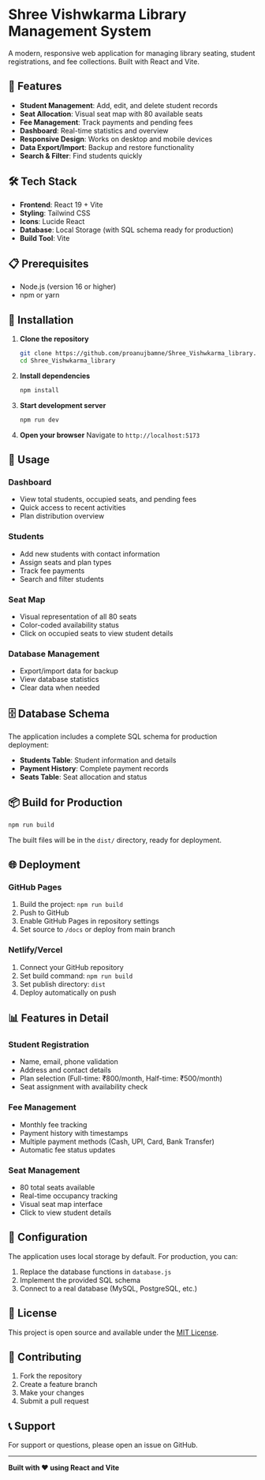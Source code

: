 # Shree Vishwkarma Library Management System

A modern, responsive web application for managing library seating, student registrations, and fee collections. Built with React and Vite.

## 🚀 Features

- **Student Management**: Add, edit, and delete student records
- **Seat Allocation**: Visual seat map with 80 available seats
- **Fee Management**: Track payments and pending fees
- **Dashboard**: Real-time statistics and overview
- **Responsive Design**: Works on desktop and mobile devices
- **Data Export/Import**: Backup and restore functionality
- **Search & Filter**: Find students quickly

## 🛠️ Tech Stack

- **Frontend**: React 19 + Vite
- **Styling**: Tailwind CSS
- **Icons**: Lucide React
- **Database**: Local Storage (with SQL schema ready for production)
- **Build Tool**: Vite

## 📋 Prerequisites

- Node.js (version 16 or higher)
- npm or yarn

## 🚀 Installation

1. **Clone the repository**
   ```bash
   git clone https://github.com/proanujbamne/Shree_Vishwkarma_library.git
   cd Shree_Vishwkarma_library
   ```

2. **Install dependencies**
   ```bash
   npm install
   ```

3. **Start development server**
   ```bash
   npm run dev
   ```

4. **Open your browser**
   Navigate to `http://localhost:5173`

## 📱 Usage

### Dashboard
- View total students, occupied seats, and pending fees
- Quick access to recent activities
- Plan distribution overview

### Students
- Add new students with contact information
- Assign seats and plan types
- Track fee payments
- Search and filter students

### Seat Map
- Visual representation of all 80 seats
- Color-coded availability status
- Click on occupied seats to view student details

### Database Management
- Export/import data for backup
- View database statistics
- Clear data when needed

## 🗄️ Database Schema

The application includes a complete SQL schema for production deployment:

- **Students Table**: Student information and details
- **Payment History**: Complete payment records
- **Seats Table**: Seat allocation and status

## 📦 Build for Production

```bash
npm run build
```

The built files will be in the `dist/` directory, ready for deployment.

## 🌐 Deployment

### GitHub Pages
1. Build the project: `npm run build`
2. Push to GitHub
3. Enable GitHub Pages in repository settings
4. Set source to `/docs` or deploy from main branch

### Netlify/Vercel
1. Connect your GitHub repository
2. Set build command: `npm run build`
3. Set publish directory: `dist`
4. Deploy automatically on push

## 📊 Features in Detail

### Student Registration
- Name, email, phone validation
- Address and contact details
- Plan selection (Full-time: ₹800/month, Half-time: ₹500/month)
- Seat assignment with availability check

### Fee Management
- Monthly fee tracking
- Payment history with timestamps
- Multiple payment methods (Cash, UPI, Card, Bank Transfer)
- Automatic fee status updates

### Seat Management
- 80 total seats available
- Real-time occupancy tracking
- Visual seat map interface
- Click to view student details

## 🔧 Configuration

The application uses local storage by default. For production, you can:

1. Replace the database functions in `database.js`
2. Implement the provided SQL schema
3. Connect to a real database (MySQL, PostgreSQL, etc.)

## 📝 License

This project is open source and available under the [MIT License](LICENSE).

## 🤝 Contributing

1. Fork the repository
2. Create a feature branch
3. Make your changes
4. Submit a pull request

## 📞 Support

For support or questions, please open an issue on GitHub.

---

**Built with ❤️ using React and Vite**
